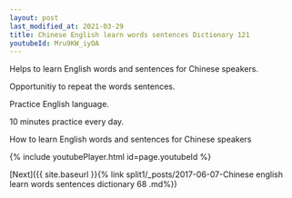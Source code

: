 ```yaml
---
layout: post
last_modified_at: 2021-03-29
title: Chinese English learn words sentences Dictionary 121 
youtubeId: Mru9KW_iyOA
---
```

 
 
Helps to learn English words and sentences for Chinese speakers.

Opportunitiy to repeat the words sentences. 

Practice English language. 
 
10 minutes practice every day. 
 
How to learn English words and sentences for Chinese speakers 
 
{% include youtubePlayer.html id=page.youtubeId %}
 
 
[Next]({{ site.baseurl }}{% link  split1/_posts/2017-06-07-Chinese english learn words sentences dictionary 68 .md%})
 
